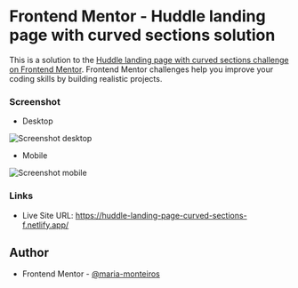 # Frontend Mentor - Huddle landing page with curved sections solution

This is a solution to the [Huddle landing page with curved sections challenge on Frontend Mentor](https://www.frontendmentor.io/challenges/huddle-landing-page-with-curved-sections-5ca5ecd01e82137ec91a50f2). 
Frontend Mentor challenges help you improve your coding skills by building realistic projects.


### Screenshot

- Desktop

![Screenshot desktop](https://github.com/maria-monteiros/Huddle-landing-page-with-curved-sections/assets/104790525/ae685a45-7249-474a-bcee-88efbfed887d)

- Mobile

![Screenshot mobile](https://github.com/maria-monteiros/Huddle-landing-page-with-curved-sections/assets/104790525/4266df12-5983-43fd-8400-31f20282cda7)


### Links

- Live Site URL: https://huddle-landing-page-curved-sections-f.netlify.app/


## Author

- Frontend Mentor - [@maria-monteiros](https://www.frontendmentor.io/profile/maria-monteiros)
